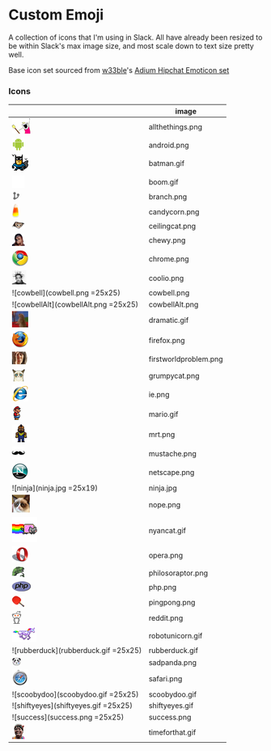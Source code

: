 # Custom Emoji

A collection of icons that I'm using in Slack. All have already been resized to be within Slack's max image size, and most scale down to text size pretty well. 

Base icon set sourced from [w33ble](https://github.com/w33ble)'s [Adium Hipchat Emoticon set](https://github.com/w33ble/adium-hipchat-emoticons)

### Icons

|| image |
|-|------------------|
|![allthethings](allthethings.png)|allthethings.png|
|![android](android.png)|android.png|
|![batman](batman.gif)|batman.gif|
|![boom](boom.gif)|boom.gif|
|![branch](branch.png)|branch.png|
|![candycorn](candycorn.png)|candycorn.png|
|![ceilingcat](ceilingcat.png)|ceilingcat.png|
|![chewy](chewy.png)|chewy.png|
|![chrome](chrome.png)|chrome.png|
|![coolio](coolio.png)|coolio.png|
|![cowbell](cowbell.png =25x25)|cowbell.png|
|![cowbellAlt](cowbellAlt.png =25x25)|cowbellAlt.png|
|![dramatic](dramatic.gif)|dramatic.gif|
|![firefox](firefox.png)|firefox.png|
|![firstworldproblem](firstworldproblem.png)|firstworldproblem.png|
|![grumpycat](grumpycat.png)|grumpycat.png|
|![ie](ie.png)|ie.png|
|![mario](mario.gif)|mario.gif|
|![mrt](mrt.png)|mrt.png|
|![mustache](mustache.png)|mustache.png|
|![netscape](netscape.png)|netscape.png|
|![ninja](ninja.jpg =25x19)|ninja.jpg|
|![nope](nope.png)|nope.png|
|![nyancat](nyancat.gif)|nyancat.gif|
|![opera](opera.png)|opera.png|
|![philosoraptor](philosoraptor.png)|philosoraptor.png|
|![php](php.png)|php.png|
|![pingpong](pingpong.png)|pingpong.png|
|![reddit](reddit.png)|reddit.png|
|![robotunicorn](robotunicorn.gif)|robotunicorn.gif|
|![rubberduck](rubberduck.gif =25x25)|rubberduck.gif|
|![sadpanda](sadpanda.png)|sadpanda.png|
|![safari](safari.png)|safari.png|
|![scoobydoo](scoobydoo.gif =25x25)|scoobydoo.gif|
|![shiftyeyes](shiftyeyes.gif =25x25)|shiftyeyes.gif|
|![success](success.png =25x25)|success.png|
|![timeforthat](timeforthat.gif)|timeforthat.gif|

